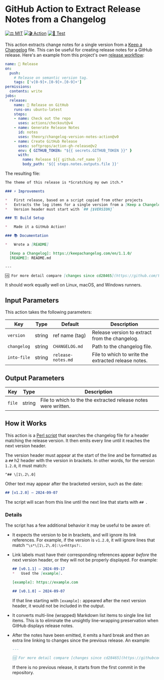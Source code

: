 # GitHub Action to Extract Release Notes from a Changelog

[![⚖️ MIT]][mit] [![🎬 Action]][action] [![🧪 Test]][ci]

This action extracts change notes for a single version from a [Keep a
Changelog] file. This can be useful for creating release notes for a GitHub
release. Here's an example from this project's own [release
workflow](.github/workflows/release.yml):

``` yaml
name: 🚀 Release
on:
  push:
    # Release on semantic version tag.
    tags: ['v[0-9]+.[0-9]+.[0-9]+']
permissions:
  contents: write
jobs:
  release:
    name: 🚀 Release on GitHub
    runs-on: ubuntu-latest
    steps:
    - name: Check out the repo
      uses: actions/checkout@v4
    - name: Generate Release Notes
      id: notes
      uses: theory/changelog-version-notes-action@v0
    - name: Create GitHub Release
      uses: softprops/action-gh-release@v2
      env: { GITHUB_TOKEN: "${{ secrets.GITHUB_TOKEN }}" }
      with:
        name: Release ${{ github.ref_name }}
        body_path: '${{ steps.notes.outputs.file }}'
```

The resulting file:

``` md
The theme of this release is *Scratching my own itch.*

### ⚡ Improvements

*   First release, based on a script copied from other projects
*   Extracts the log items for a single version from a [Keep a Changelog] file
*   Version header must start with `## [$VERSION]`

### 🏗️ Build Setup

*   Made it a GitHub Action!

### 📚 Documentation

*   Wrote a [README]

  [Keep a Changelog]: https://keepachangelog.com/en/1.1.0/
  [README]: README.md

---

🆚 For more detail compare [changes since cd28465](https://github.com/theory/changelog-version-notes-action/compare/cd28465...v0.1.0).
```

It should work equally well on Linux, macOS, and Windows runners.

## Input Parameters

This action takes the following parameters:

| Key         | Type   | Default            | Description                                         |
| ----------- | ------ | ------------------ |---------------------------------------------------- |
| `version`   | string | ref name (tag)     | Release version to extract from the changelog.      |
| `changelog` | string | `CHANGELOG.md`     | Path to the changelog file.                         |
| `into-file` | string | `release-notes.md` | File to which to write the extracted release notes. |

## Output Parameters

| Key    | Type   | Description                                                    |
| ------ | ------ | -------------------------------------------------------------- |
| `file` | string | File to which to the the extracted release notes were written. |

## How it Works

This action is a [Perl script](./mknotes) that searches the changelog file for
a header matching the release version. It then emits every line until it
reaches the next version header.

The version header must appear at the start of the line and be formatted as a
`##` h2 header with the version in brackets. In other words, for the version
`1.2.0`, it must match:

``` regex
^## \[1\.2\.0]
```

Other text may appear after the bracketed version, such as the date:

``` markdown
## [v1.2.0] — 2024-09-07
```

The script will scan from this line until the next line that starts with
`## `.

### Details

The script has a few additional behavior it may be useful to be aware of:

*   It expects the version to be in brackets, and will ignore its link
    references. For example, if the version is `v1.2.0`, it will ignore lines
    that match `^\s*\[1\.2\.0]:\s+https?:`.
*   Link labels must have their corresponding references appear *before* the
    next version header, or they will not be properly displayed. For example:

    ``` md
    ## [v0.1.1] — 2024-09-17
    *   Used the [example].
    
    [example]: https://example.com

    ## [v0.1.0] — 2024-09-07
    ```

    If that line starting with `[example]:` appeared after the next version
    header, it would not be included in the output.

*   It converts multi-line (wrapped) Markdown list items to single line list
    items. This is to eliminate the unsightly line-wrapping preservation when
    GitHub displays release notes.
*   After the notes have been emitted, it emits a hard break and then an extra
    line linking to changes since the previous release. An example:

    ```md
    ---

    🆚 For more detail compare [changes since cd28465](https://githubcom/foo/bar/compare/v0.1.0...v0.1.1).
    ```

    If there is no previous release, it starts from the first commit in the
    repository.

  [Keep a Changelog]: https://keepachangelog.com/en/1.1.0/
  [⚖️ MIT]: https://img.shields.io/badge/License-MIT-blue.svg "⚖️ MIT License"
  [mit]: https://opensource.org/license/MIT "⚖️ MIT License"
  [🧪 Test]: https://github.com/theory/changelog-version-notes-action/actions/workflows/test.yml/badge.svg
    "🧪 Test Status"
  [ci]: https://github.com/theory/changelog-version-notes-action/actions/workflows/test.yml
    "🧪 Test Status"
  [🎬 Action]: https://img.shields.io/badge/Marketplace-Action-orange.svg "[🎬 Marketplace Action]"
  [action]: https://github.com/marketplace/actions/extract-changelog-release-notes "[🎬 Marketplace Action]"
